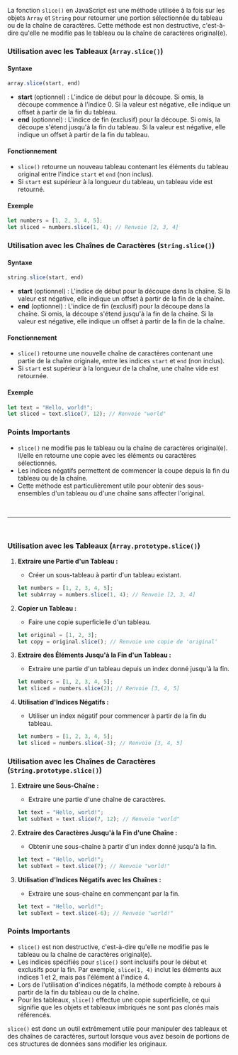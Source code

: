 La fonction `slice()` en JavaScript est une méthode utilisée à la fois sur les objets `Array` et `String` pour retourner une portion sélectionnée du tableau ou de la chaîne de caractères. Cette méthode est non destructive, c'est-à-dire qu'elle ne modifie pas le tableau ou la chaîne de caractères original(e).

### Utilisation avec les Tableaux (`Array.slice()`)

#### Syntaxe
```javascript
array.slice(start, end)
```

- **start** (optionnel) : L'indice de début pour la découpe. Si omis, la découpe commence à l'indice 0. Si la valeur est négative, elle indique un offset à partir de la fin du tableau.
- **end** (optionnel) : L'indice de fin (exclusif) pour la découpe. Si omis, la découpe s'étend jusqu'à la fin du tableau. Si la valeur est négative, elle indique un offset à partir de la fin du tableau.

#### Fonctionnement
- `slice()` retourne un nouveau tableau contenant les éléments du tableau original entre l'indice `start` et `end` (non inclus).
- Si `start` est supérieur à la longueur du tableau, un tableau vide est retourné.

#### Exemple
```javascript
let numbers = [1, 2, 3, 4, 5];
let sliced = numbers.slice(1, 4); // Renvoie [2, 3, 4]
```

### Utilisation avec les Chaînes de Caractères (`String.slice()`)

#### Syntaxe
```javascript
string.slice(start, end)
```

- **start** (optionnel) : L'indice de début pour la découpe dans la chaîne. Si la valeur est négative, elle indique un offset à partir de la fin de la chaîne.
- **end** (optionnel) : L'indice de fin (exclusif) pour la découpe dans la chaîne. Si omis, la découpe s'étend jusqu'à la fin de la chaîne. Si la valeur est négative, elle indique un offset à partir de la fin de la chaîne.

#### Fonctionnement
- `slice()` retourne une nouvelle chaîne de caractères contenant une partie de la chaîne originale, entre les indices `start` et `end` (non inclus).
- Si `start` est supérieur à la longueur de la chaîne, une chaîne vide est retournée.

#### Exemple
```javascript
let text = "Hello, world!";
let sliced = text.slice(7, 12); // Renvoie "world"
```

### Points Importants
- `slice()` ne modifie pas le tableau ou la chaîne de caractères original(e). Il/elle en retourne une copie avec les éléments ou caractères sélectionnés.
- Les indices négatifs permettent de commencer la coupe depuis la fin du tableau ou de la chaîne.
- Cette méthode est particulièrement utile pour obtenir des sous-ensembles d'un tableau ou d'une chaîne sans affecter l'original.

<br>

<hr>

<br>


### Utilisation avec les Tableaux (`Array.prototype.slice()`)

1. **Extraire une Partie d'un Tableau :**
   - Créer un sous-tableau à partir d'un tableau existant.
   ```javascript
   let numbers = [1, 2, 3, 4, 5];
   let subArray = numbers.slice(1, 4); // Renvoie [2, 3, 4]
   ```

2. **Copier un Tableau :**
   - Faire une copie superficielle d'un tableau.
   ```javascript
   let original = [1, 2, 3];
   let copy = original.slice(); // Renvoie une copie de 'original'
   ```

3. **Extraire des Éléments Jusqu'à la Fin d'un Tableau :**
   - Extraire une partie d'un tableau depuis un index donné jusqu'à la fin.
   ```javascript
   let numbers = [1, 2, 3, 4, 5];
   let sliced = numbers.slice(2); // Renvoie [3, 4, 5]
   ```

4. **Utilisation d'Indices Négatifs :**
   - Utiliser un index négatif pour commencer à partir de la fin du tableau.
   ```javascript
   let numbers = [1, 2, 3, 4, 5];
   let sliced = numbers.slice(-3); // Renvoie [3, 4, 5]
   ```

### Utilisation avec les Chaînes de Caractères (`String.prototype.slice()`)

1. **Extraire une Sous-Chaîne :**
   - Extraire une partie d'une chaîne de caractères.
   ```javascript
   let text = "Hello, world!";
   let subText = text.slice(7, 12); // Renvoie "world"
   ```

2. **Extraire des Caractères Jusqu'à la Fin d'une Chaîne :**
   - Obtenir une sous-chaîne à partir d'un index donné jusqu'à la fin.
   ```javascript
   let text = "Hello, world!";
   let subText = text.slice(7); // Renvoie "world!"
   ```

3. **Utilisation d'Indices Négatifs avec les Chaînes :**
   - Extraire une sous-chaîne en commençant par la fin.
   ```javascript
   let text = "Hello, world!";
   let subText = text.slice(-6); // Renvoie "world!"
   ```

### Points Importants

- `slice()` est non destructive, c'est-à-dire qu'elle ne modifie pas le tableau ou la chaîne de caractères original(e).
- Les indices spécifiés pour `slice()` sont inclusifs pour le début et exclusifs pour la fin. Par exemple, `slice(1, 4)` inclut les éléments aux indices 1 et 2, mais pas l'élément à l'indice 4.
- Lors de l'utilisation d'indices négatifs, la méthode compte à rebours à partir de la fin du tableau ou de la chaîne.
- Pour les tableaux, `slice()` effectue une copie superficielle, ce qui signifie que les objets et tableaux imbriqués ne sont pas clonés mais référencés.

`slice()` est donc un outil extrêmement utile pour manipuler des tableaux et des chaînes de caractères, surtout lorsque vous avez besoin de portions de ces structures de données sans modifier les originaux.